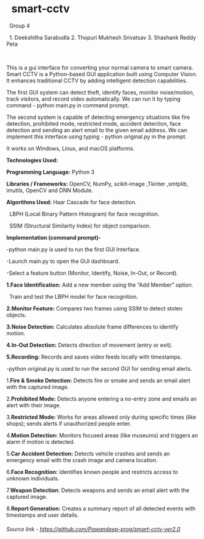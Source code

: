 #              smart-cctv

                                          Group 4

                                1. Deekshitha Sarabudla
                                2. Thopuri Mukhesh Srivatsav
                                3. Shashank Reddy Peta

 

This is a gui interface for converting your normal camera to smart camera. Smart CCTV is a Python-based GUI application built using Computer Vision. It enhances traditional CCTV by adding intelligent detection capabilities.



The first GUI system can detect theft, identify faces, monitor noise/motion, track visitors, and record video automatically. We can run it by typing  command  - python main.py in command prompt.



The second system is capable of detecting emergency situations like fire detection, prohibited mode, restricted mode, accident detection, face detection  and sending an alert email to the given email address. We can implement this interface using  typing - python original.py in the prompt.



It works on Windows, Linux, and macOS platforms.



**Technologies Used:**



**Programming Language:**        Python 3

**Libraries / Frameworks:**      OpenCV, NumPy, scikit-image ,Tkinter ,smtplib, imutils, OpenCV and DNN Module.



**Algorithms Used:** Haar Cascade for face detection.

                 LBPH (Local Binary Pattern Histogram) for face recognition.

                 SSIM (Structural Similarity Index) for object comparison.



**Implementation (command prompt)-**

-python main.py  is used to run the first GUI Interface.

-Launch main.py to open the GUI dashboard.



-Select a feature button (Monitor, Identify, Noise, In-Out, or Record).

**1.Face Identification:**  Add a new member using the “Add Member” option.

                      Train and test the LBPH model for face recognition.



**2.Monitor Feature:**   Compares two frames using SSIM to detect stolen objects.



**3.Noise Detection:**   Calculates absolute frame differences to identify motion.



**4.In-Out Detection:**  Detects direction of movement (entry or exit).



**5.Recording:**         Records and saves video feeds locally with timestamps.





-python original.py is used to run the second GUI for sending email alerts.



1\.**Fire \& Smoke Detection:** Detects fire or smoke and sends an email alert with the captured image.



2\.**Prohibited Mode:**        Detects anyone entering a no-entry zone and emails an alert with their image.



3\.**Restricted Mode:**        Works for areas allowed only during specific times (like shops); sends alerts if unauthorized people enter.



4\.**Motion Detection:**       Monitors focused areas (like museums) and triggers an alarm if motion is detected.



5\.**Car Accident Detection:** Detects vehicle crashes and sends an emergency email with the crash image and camera location.



6\.**Face Recognition:**       Identifies known people and restricts access to unknown individuals.



7\.**Weapon Detection**:       Detects weapons and sends an email alert with the captured image.



8\.**Report Generation:**      Creates a summary report of all detected events with timestamps and user details.







###### Source link - https://github.com/Pawandeep-prog/smart-cctv-ver2.0

